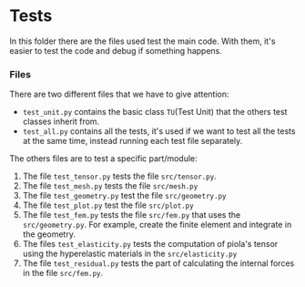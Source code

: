 # Tests

In this folder there are the files used test the main code.
With them, it's easier to test the code and debug if something happens.


### Files

There are two different files that we have to give attention:

* ```test_unit.py``` contains the basic class ```TU```(Test Unit) that the others test classes inherit from.
* ```test_all.py``` contains all the tests, it's used if we want to test all the tests at the same time, instead running each test file separately.

The others files are to test a specific part/module:

1. The file ```test_tensor.py``` tests the file ```src/tensor.py```.
2. The file ```test_mesh.py``` tests the file ```src/mesh.py```
3. The file ```test_geometry.py``` test the file ```src/geometry.py```
4. The file ```test_plot.py``` test the file ```src/plot.py``` 
5. The file ```test_fem.py``` tests the file ```src/fem.py``` that uses the ```src/geometry.py```. For example, create the finite element and integrate in the geometry.
6. The files ```test_elasticity.py``` tests the computation of piola's tensor using the hyperelastic materials in the ```src/elasticity.py```
7. The file ```test_residual.py``` tests the part of calculating the internal forces in the file ```src/fem.py```.



[stvenantkirchhoff]: https://en.wikipedia.org/w/index.php?title=Hyperelastic_material&oldid=993354665
[neohookean]: https://en.wikipedia.org/w/index.php?title=Neo-Hookean_solid&oldid=980304435
[gmsh_website]: https://gmsh.info/
